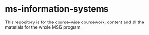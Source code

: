 # ms-information-systems
This repository is for the course-wise coursework, content and all the materials for the whole MSIS program.
